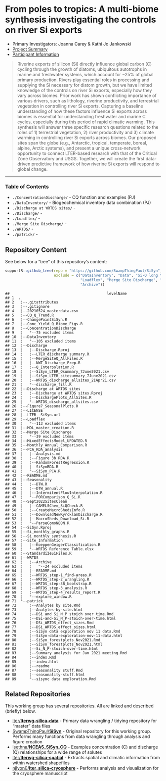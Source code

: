 
# From poles to tropics: A multi-biome synthesis investigating the controls on river Si exports

- Primary Investigators: Joanna Carey & Kathi Jo Jankowski
- [Project
  Summary](https://lternet.edu/working-groups/river-si-exports/)
- [Participant Information](https://www.nceas.ucsb.edu/projects/12816)

> Riverine exports of silicon (Si) directly influence global carbon (C)
> cycling through the growth of diatoms, ubiquitous autotrophs in marine
> and freshwater systems, which account for ~25% of global primary
> production. Rivers play essential roles in processing and supplying
> the Si necessary for diatom growth, but we have limited knowledge of
> the controls on river Si exports, especially how they vary across
> biomes. Prior work has shown conflicting importance of various
> drivers, such as lithology, riverine productivity, and terrestrial
> vegetation in controlling river Si exports. Capturing a baseline
> understanding of how these factors influence Si exports across biomes
> is essential for understanding freshwater and marine C cycles,
> especially during this period of rapid climatic warming. This
> synthesis will answer three specific research questions related to the
> roles of 1) terrestrial vegetation, 2) river productivity and 3)
> climate warming in controlling river Si exports across biomes. Our
> proposed sites span the globe (e.g., Antarctic, tropical, temperate,
> boreal, alpine, Arctic systems), and present a unique cross-network
> opportunity to connect LTER-based research with that of the Critical
> Zone Observatory and USGS. Together, we will create the first
> data-driven predictive framework of how riverine Si exports will
> respond to global change.

------------------------------------------------------------------------

### Table of Contents

- `./ConcentrationDischarge/` - CQ function and examples (PJ)
- `./DataInventory/` - Biogeochemical inventory data combination (PJ)
- `./Discharge at WRTDS sites/` -
- `./Discharge/` -
- `./Loadflex/` -
- `./Merge Site Discharge/` -
- `./WRTDS/` -
- `./patrick/` -

## Repository Content

See below for a “tree” of this repository’s content:

``` r
supportR::github_tree(repo = "https://github.com/SwampThingPaul/SiSyn",
                      exclude = c("DataInventory", "Data", "Si-Q long term change",
                                  "Loadflex", "Merge Site Discharge", "ConcentrationDischarge",
                                  "Archive"))
```

    ##                                            levelName
    ## 1  .                                                
    ## 2   ¦--.gitattributes                               
    ## 3   ¦--.gitignore                                   
    ## 4   ¦--20210524_masterdata.csv                      
    ## 5   ¦--CQ_Q_Trend.R                                 
    ## 6   ¦--ChangePointSiSyn.R                           
    ## 7   ¦--Conc_Yield_Q_Biome_Figs.R                    
    ## 8   ¦--ConcentrationDischarge                       
    ## 9   ¦   °--75 excluded items                        
    ## 10  ¦--DataInventory                                
    ## 11  ¦   °--105 excluded items                       
    ## 12  ¦--Discharge                                    
    ## 13  ¦   ¦--Discharge.Rproj                          
    ## 14  ¦   ¦--LTER_discharge_summary.R                 
    ## 15  ¦   ¦--MergeSiteQ_AllFiles.R                    
    ## 16  ¦   ¦--NWT_Discharge_Prep.R                     
    ## 17  ¦   ¦--Q_Interpolation.R                        
    ## 18  ¦   ¦--SiSyn_LTER_Qsummary_7June2021.csv        
    ## 19  ¦   ¦--SiSyn_LTER_sitesummary_7June2021.csv     
    ## 20  ¦   ¦--WRTDS_discharge_allsites_21Apr21.csv     
    ## 21  ¦   °--discharge_fill.R                         
    ## 22  ¦--Discharge at WRTDS sites                     
    ## 23  ¦   ¦--Discharge at WRTDS sites.Rproj           
    ## 24  ¦   ¦--DischargePlots_AllSites.R                
    ## 25  ¦   °--WRTDS_discharge_allsites.csv             
    ## 26  ¦--Figure7_SeasonalPlots.R                      
    ## 27  ¦--LICENSE                                      
    ## 28  ¦--LTER- SiSyn.url                              
    ## 29  ¦--Loadflex                                     
    ## 30  ¦   °--113 excluded items                       
    ## 31  ¦--MDL_master_creation.R                        
    ## 32  ¦--Merge Site Discharge                         
    ## 33  ¦   °--39 excluded items                        
    ## 34  ¦--MixedEffectsModel_UPDATED.R                  
    ## 35  ¦--Monthly_Annual_Comparison.R                  
    ## 36  ¦--PCA_RDA_analysis                             
    ## 37  ¦   ¦--Analysis.md                              
    ## 38  ¦   ¦--Figure 3b RDA.R                          
    ## 39  ¦   ¦--RandomForestRegression.R                 
    ## 40  ¦   ¦--SiSynRDA.R                               
    ## 41  ¦   °--SiSyn_PCA.R                              
    ## 42  ¦--README.md                                    
    ## 43  ¦--Seasonality                                  
    ## 44  ¦   ¦--DTW.R                                    
    ## 45  ¦   ¦--DTW_annual.R                             
    ## 46  ¦   ¦--IntermitentFlowInterpolation.R           
    ## 47  ¦   °--PORComparison_Q_Si.R                     
    ## 48  ¦--Sept2022SitesClean                           
    ## 49  ¦   ¦--CAMELSChem_SiQCheck.R                    
    ## 50  ¦   ¦--CreateMacroShedsInfo.R                   
    ## 51  ¦   ¦--DownloadNewKyrcklanDischarge.R           
    ## 52  ¦   ¦--MacroSheds_Download_Si.R                 
    ## 53  ¦   °--ParseComoNEON.R                          
    ## 54  ¦--SiSyn.Rproj                                  
    ## 55  ¦--Si_monthly_graphs.R                          
    ## 56  ¦--Si_monthly_synthesis.R                       
    ## 57  ¦--Site_Information                             
    ## 58  ¦   ¦--KoeppenGeigerClassification.R            
    ## 59  ¦   °--WRTDS_Reference_Table.xlsx               
    ## 60  ¦--StandardizeSiFiles.R                         
    ## 61  ¦--WRTDS                                        
    ## 62  ¦   ¦--Archive                                  
    ## 63  ¦   ¦   °--24 excluded items                    
    ## 64  ¦   ¦--README.md                                
    ## 65  ¦   ¦--WRTDS_step-1_find-areas.R                
    ## 66  ¦   ¦--WRTDS_step-2_wrangling.R                 
    ## 67  ¦   ¦--WRTDS_step-3B_bootstrap.R                
    ## 68  ¦   ¦--WRTDS_step-3_analysis.R                  
    ## 69  ¦   ¦--WRTDS_step-4_results_report.R            
    ## 70  ¦   °--explore_window.R                         
    ## 71  °--patrick                                      
    ## 72      ¦--Analytes by site.Rmd                     
    ## 73      ¦--Analytes-by-site.html                    
    ## 74      ¦--DSi and Si_N_P stoich over time.Rmd      
    ## 75      ¦--DSi-and-Si_N_P-stoich-over-time.html     
    ## 76      ¦--DSi_WRTDS_effect_sizes.Rmd               
    ## 77      ¦--DSi_WRTDS_effect_sizes.html              
    ## 78      ¦--SiSyn data exploration nov 11 data.Rmd   
    ## 79      ¦--SiSyn-data-exploration-nov-11-data.html  
    ## 80      ¦--SiSyn_forestplots_Nov2021.Rmd            
    ## 81      ¦--SiSyn_forestplots_Nov2021.html           
    ## 82      ¦--Si_N_P-stoich-over-time.html             
    ## 83      ¦--Summary analysis for Jan 2021 meeting.Rmd
    ## 84      ¦--index.Rmd                                
    ## 85      ¦--index.html                               
    ## 86      ¦--readme                                   
    ## 87      ¦--seasonality stuff.Rmd                    
    ## 88      ¦--seasonality-stuff.html                   
    ## 89      °--sisync data exploration.Rmd

## Related Repositories

This working group has several repositories. All are linked and
described (briefly) below.

- [lter/**lterwg-silica-data**](https://github.com/lter/lterwg-silica-data) -
  Primary data wrangling / tidying repository for “master” data files
- [SwampThingPaul/**SiSyn**](https://github.com/SwampThingPaul/SiSyn) -
  Original repository for this working group. Performs many functions
  from data wrangling through analysis and figure creation
- [lsethna/**NCEAS_SiSyn_CQ**](https://github.com/lsethna/NCEAS_SiSyn_CQ) -
  Examples concentration (C) and discharge (Q) relationships for a wide
  range of solutes
- [lter/**lterwg-silica-spatial**](https://github.com/lter/lterwg-silica-spatial) -
  Extracts spatial and climatic information from within watershed
  shapefiles
- [njlyon0/**lter_silica-cryosphere**](https://github.com/njlyon0/lter_silica-cryosphere) -
  Performs analysis and visualization for the cryosphere manuscript
